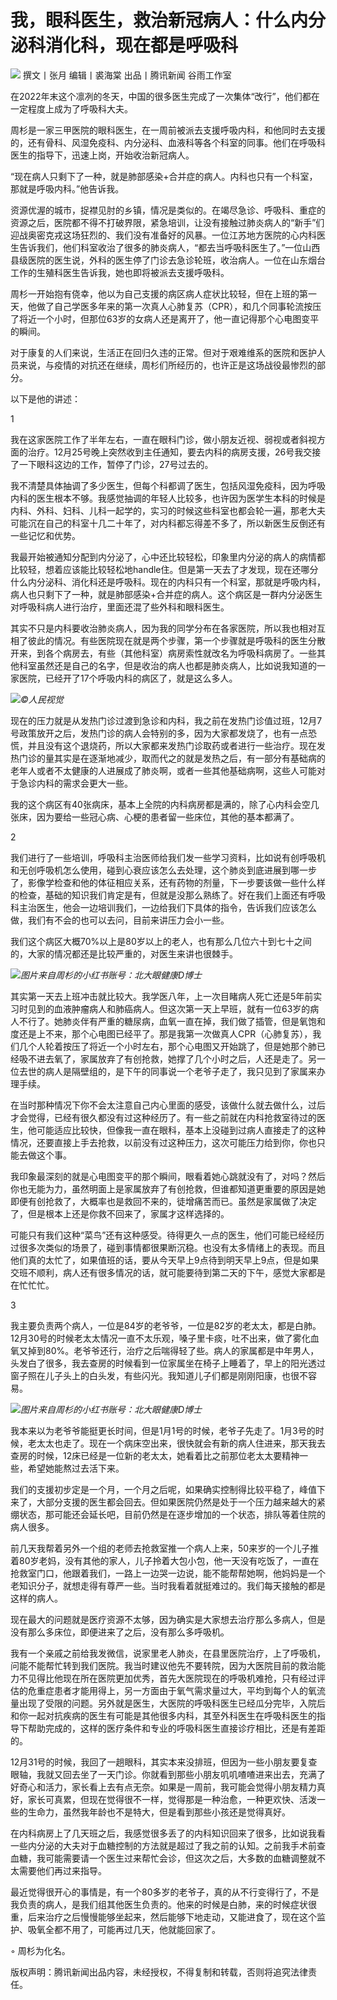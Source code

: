 # 我，眼科医生，救治新冠病人：什么内分泌科消化科，现在都是呼吸科

![](https://inews.gtimg.com/news_bt/Ov2gbyF3zjUbYvs45NdhYz7Ap5Z2HfY0j0aCv24GcyiRkAA/1000)
撰文丨张月 编辑丨裘海棠 出品丨腾讯新闻 谷雨工作室

在2022年末这个凛冽的冬天，中国的很多医生完成了一次集体“改行”，他们都在一定程度上成为了呼吸科大夫。

周杉是一家三甲医院的眼科医生，在一周前被派去支援呼吸内科，和他同时去支援的，还有骨科、风湿免疫科、内分泌科、血液科等各个科室的同事。他们在呼吸科医生的指导下，迅速上岗，开始收治新冠病人。

“现在病人只剩下了一种，就是肺部感染+合并症的病人。内科也只有一个科室，那就是呼吸内科。”他告诉我。

资源优渥的城市，捉襟见肘的乡镇，情况是类似的。在竭尽急诊、呼吸科、重症的资源之后，医院都不得不打破界限，紧急培训，让没有接触过肺炎病人的“新手”们迎战奥密克戎这场狂烈的、我们没有准备好的风暴。一位江苏地方医院的心内科医生告诉我们，他们科室收治了很多的肺炎病人，“都去当呼吸科医生了。”一位山西县级医院的医生说，外科的医生停了门诊去急诊轮班，收治病人。一位在山东烟台工作的生殖科医生告诉我，她也即将被派去支援呼吸科。

周杉一开始抱有侥幸，他以为自己支援的病区病人症状比较轻，但在上班的第一天，他做了自己学医多年来的第一次真人心肺复苏（CPR），和几个同事轮流按压了将近一个小时，但那位63岁的女病人还是离开了，他一直记得那个心电图变平的瞬间。

对于康复的人们来说，生活正在回归久违的正常。但对于艰难维系的医院和医护人员来说，与疫情的对抗还在继续，周杉们所经历的，也许正是这场战役最惨烈的部分。

以下是他的讲述：

1

我在这家医院工作了半年左右，一直在眼科门诊，做小朋友近视、弱视或者斜视方面的治疗。12月25号晚上突然收到主任通知，要去内科的病房支援，26号我交接了一下眼科这边的工作，暂停了门诊，27号过去的。

我不清楚具体抽调了多少医生，但每个科都调了医生，包括风湿免疫科，因为呼吸内科的医生根本不够。我感觉抽调的年轻人比较多，也许因为医学生本科的时候是内科、外科、妇科、儿科一起学的，实习的时候这些科室也都会轮一遍，那老大夫可能沉在自己的科室十几二十年了，对内科都忘得差不多了，所以新医生反倒还有一些记忆和优势。

我最开始被通知分配到内分泌了，心中还比较轻松，印象里内分泌的病人的病情都比较轻，想着应该能比较轻松地handle住。但是第一天去了才发现，现在还哪分什么内分泌科、消化科还是呼吸科。现在的内科只有一个科室，那就是呼吸内科，病人也只剩下了一种，就是肺部感染+合并症的病人。这个病区是一群内分泌医生对呼吸科病人进行治疗，里面还混了些外科和眼科医生。

其实不只是内科要收治肺炎病人，因为我的同学分布在各家医院，所以我也相对互相了彼此的情况。有些医院现在就是两个步骤，第一个步骤就是呼吸科的医生分散开来，到各个病房去，有些（其他科室）病房索性就改名为呼吸科病房了。一些其他科室虽然还是自己的名字，但是收治的病人也都是肺炎病人，比如说我知道的一家医院，已经开了17个呼吸内科的病区了，就是这么多人。

![](https://inews.gtimg.com/news_bt/OSB3SPpcXq6kjgBowyMyhHNAxRGdTfgE5CcBuXMoyRBWYAA/1000)_©人民视觉_

现在的压力就是从发热门诊过渡到急诊和内科，我之前在发热门诊值过班，12月7号政策放开之后，发热门诊的病人会特别的多，因为大家都发烧了，也有一点恐慌，并且没有这个退烧药，所以大家都来发热门诊取药或者进行一些治疗。现在发热门诊的量其实是在逐渐地减少，取而代之的就是发热之后，有一部分有基础病的老年人或者不太健康的人进展成了肺炎啊，或者一些其他基础病啊，这些人可能对于急诊内科的需求会更大一些。

我的这个病区有40张病床，基本上全院的内科病房都是满的，除了心内科会空几张床，因为要给一些冠心病、心梗的患者留一些床位，其他的基本都满了。

2

我们进行了一些培训，呼吸科主治医师给我们发一些学习资料，比如说有创呼吸机和无创呼吸机怎么使用，碰到心衰应该怎么去处理，这个肺炎到底进展到哪一步了，影像学检查和他的体征相应关系，还有药物的剂量，下一步要该做一些什么样的检查，基础的知识我们肯定是有，但就是没那么熟练了。好在我们上面还有呼吸科主治医生，他会一边培训我们，一边给我们下具体的指令，告诉我们应该怎么做，我们有不会的也可以去问，目前来讲压力会小一些。

我们这个病区大概70%以上是80岁以上的老人，也有那么几位六十到七十之间的，大家的情况都还是比较严重的，对医生来讲也很棘手。

![](https://inews.gtimg.com/news_bt/OAOIfhTQC-AwUwhtr5EHuIDHrZGaH_J54M4xjnHs_Go_oAA/1000)_图片来自周杉的小红书账号：北大眼健康D博士_

其实第一天去上班冲击就比较大。我学医八年，上一次目睹病人死亡还是5年前实习时见到的血液肿瘤病人和肺癌病人。但这次第一天上早班，就有一位63岁的病人不行了。她肺炎伴有严重的糖尿病，血氧一直在掉，我们做了插管，但是氧饱和度还是上不来，那个心电图已经平了。那是我第一次做真人CPR（心肺复苏），我们几个人轮着按压了将近一个小时左右，那个心电图又开始跳了，但是她那个肺已经吸不进去氧了，家属放弃了有创抢救，她撑了几个小时之后，人还是走了。另一位去世的病人是隔壁组的，是下午的同事说一个老爷子走了，我只见到了家属来办理手续。

在当时那种情况下你不会太注意自己内心里面的感受，该做什么就去做什么，过后才会觉得，已经有很久都没有过这种经历了。有一些之前就在内科抢救室待过的医生，他可能适应比较快，但像我一直在眼科，基本上没碰到过病人直接走了的这种情况，还要直接上手去抢救，以前没有过这种压力，这次可能压力给到你，你也只能去做这个事。

我印象最深刻的就是心电图变平的那个瞬间，眼看着她心跳就没有了，对吗？然后你也无能为力，虽然明面上是家属放弃了有创抢救，但谁都知道更重要的原因是她即便有创抢救了，大概率也是救回不来的，徒增痛苦而已。虽然是家属做了决定了，但是根本上还是你救不回来了，家属才这样选择的。

可能只有我们这种“菜鸟”还有这种感受。待得更久一点的医生，他们可能已经经历过很多次类似的场景了，碰到事情都很果断沉稳。也没有太多情绪上的表现。而且他们真的太忙了，如果值班的话，要从今天早上9点待到明天早上9点，但是如果交班不顺利，病人还有很多情况的话，就可能要待到第二天的下午，感觉大家都是在忙忙忙。

3

我主要负责两个病人，一位是84岁的老爷爷，一位是82岁的老太太，都是白肺。12月30号的时候老太太情况一直不太乐观，嗓子里卡痰，吐不出来，做了雾化血氧又掉到80%。老爷爷还行，治疗之后喘得轻了些。病人的家属都是中年男人，头发白了很多，我去查房的时候看到一位家属坐在椅子上睡着了，早上的阳光透过窗子照在儿子头上的白头发，有些闪光。我知道儿子们都是刚刚阳康，也很不容易。

![](https://inews.gtimg.com/news_bt/Ob_zGRCnQizRY5CQ0gSk_KP_fYLtcCLe5cn9n1hE32LvcAA/1000)_图片来自周杉的小红书账号：北大眼健康D博士_

我本来以为老爷爷能挺更长时间，但是1月1号的时候，老爷子先走了。1月3号的时候，老太太也走了。现在一个病床空出来，很快就会有新的病人住进来，那天我去查房的时候，12床已经是一位新的老太太，她看着比之前那位老太太要精神一些，希望她能熬过去活下来。

我们的支援初步定是一个月，一个月之后呢，如果确实控制得比较平稳了，峰值下来了，大部分支援的医生都会回去。但如果医院仍然是处于一个压力越来越大的紧绷状态，那可能还会延长吧，目前仍然是在逐步增加的一个状态，排队等着住院的病人很多。

前几天我帮着另外一个组的老师去抢救室推一个病人上来，50来岁的一个儿子推着80岁老妈，没有其他的家人，儿子拎着大包小包，他一天没有吃饭了，一直在抢救室门口，他跟着我们，一路上一边哭一边说，能不能帮帮她啊，他妈妈是一个老知识分子，就想走得有尊严一些。当时我看着就挺难过的。我们每天接触的都是这样的病人。

现在最大的问题就是医疗资源不太够，因为确实是大家想去治疗那么多病人，但是没有那么多床位，即便进来了之后，没有那么多呼吸机。

我有一个亲戚之前给我发微信，说家里老人肺炎，在县里医院治疗，上了呼吸机，问能不能帮忙转到我们医院。我当时建议他先不要转院，因为大医院目前的救治能力不见得比他现在所在医院更加优秀，首先大医院现在的呼吸机难抢，只有经过评估的危重症患者才能用得上，另一方面由于氧气需求量过大，平均到每个人的氧流量出现了受限的问题。另外就是医生，大医院的呼吸科医生已经瓜分完毕，入院后和你一起对抗疾病的医生有可能是其他很多内科，其至外科医生在呼吸科医生的指导下帮助完成的，这样的医疗条件和专业的呼吸科医生直接诊疗相比，还是有差距的。

12月31号的时候，我回了一趟眼科，其实本来没排班，但因为一些小朋友要复查眼轴，我就又回去坐了一天门诊。你就看到那些小朋友叽叽喳喳进来出去，充满了好奇心和活力，家长看上去有点无奈。如果是一周前，我可能会觉得小朋友精力真好，家长可真累，但现在觉得很不一样，觉得那是一种治愈，一种更欢快、活泼一些的生命力，虽然我年龄也不是特大，但是看到那些小孩还是觉得真好。

在内科病房上了几天班之后，我感觉很多丢了的内科知识回来了很多，比如说我看一些内分泌的大夫对于血糖控制的方法就是超过了我之前的认知。之前我手术前查血糖，我可能需要请一个医生过来帮忙会诊，但这次之后，大多数的血糖调整就不太需要他们再过来指导。

最近觉得很开心的事情是，有一个80多岁的老爷子，真的从不行变得行了，不是我负责的病人，是我们组其他医生负责的。他来的时候是白肺，来的时候症状很重，后来治疗之后慢慢能够坐起来，然后能够下地走动，又能进食了，现在这个监护、吸氧全都不用了，可能再过几天，他就能回家了。

◦ 周杉为化名。

版权声明：腾讯新闻出品内容，未经授权，不得复制和转载，否则将追究法律责任。

